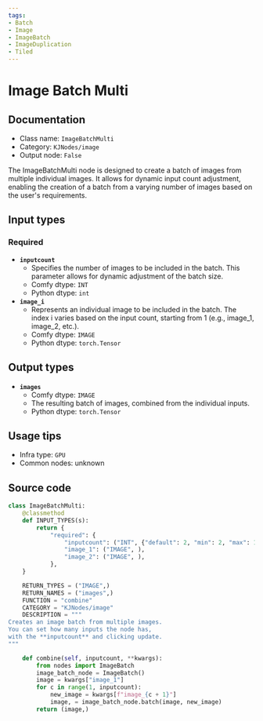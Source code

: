 ```yaml
---
tags:
- Batch
- Image
- ImageBatch
- ImageDuplication
- Tiled
---
```


# Image Batch Multi
## Documentation
- Class name: `ImageBatchMulti`
- Category: `KJNodes/image`
- Output node: `False`

The ImageBatchMulti node is designed to create a batch of images from multiple individual images. It allows for dynamic input count adjustment, enabling the creation of a batch from a varying number of images based on the user's requirements.
## Input types
### Required
- **`inputcount`**
    - Specifies the number of images to be included in the batch. This parameter allows for dynamic adjustment of the batch size.
    - Comfy dtype: `INT`
    - Python dtype: `int`
- **`image_i`**
    - Represents an individual image to be included in the batch. The index i varies based on the input count, starting from 1 (e.g., image_1, image_2, etc.).
    - Comfy dtype: `IMAGE`
    - Python dtype: `torch.Tensor`
## Output types
- **`images`**
    - Comfy dtype: `IMAGE`
    - The resulting batch of images, combined from the individual inputs.
    - Python dtype: `torch.Tensor`
## Usage tips
- Infra type: `GPU`
- Common nodes: unknown


## Source code
```python
class ImageBatchMulti:
    @classmethod
    def INPUT_TYPES(s):
        return {
            "required": {
                "inputcount": ("INT", {"default": 2, "min": 2, "max": 1000, "step": 1}),
                "image_1": ("IMAGE", ),
                "image_2": ("IMAGE", ),
            },
    }

    RETURN_TYPES = ("IMAGE",)
    RETURN_NAMES = ("images",)
    FUNCTION = "combine"
    CATEGORY = "KJNodes/image"
    DESCRIPTION = """
Creates an image batch from multiple images.  
You can set how many inputs the node has,  
with the **inputcount** and clicking update.
"""

    def combine(self, inputcount, **kwargs):
        from nodes import ImageBatch
        image_batch_node = ImageBatch()
        image = kwargs["image_1"]
        for c in range(1, inputcount):
            new_image = kwargs[f"image_{c + 1}"]
            image, = image_batch_node.batch(image, new_image)
        return (image,)

```
